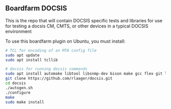 Boardfarm DOCSIS
----------------

This is the repo  that will contain DOCSIS specific tests and libraries for use for testing a docsis CM, CMTS, or other devices in a typical DOCSIS environment

To use this boardfarm plugin on Ubuntu, you must install:

```sh
# TCL for encoding of an MTA config file
sudo apt update
sudo apt install tcllib

# docsis for running docsis commands
sudo apt install automake libtool libsnmp-dev bison make gcc flex git libglib2.0-dev libfl-dev
git clone https://github.com/rlaager/docsis.git
cd docsis
./autogen.sh
./configure
make
sudo make install
```
